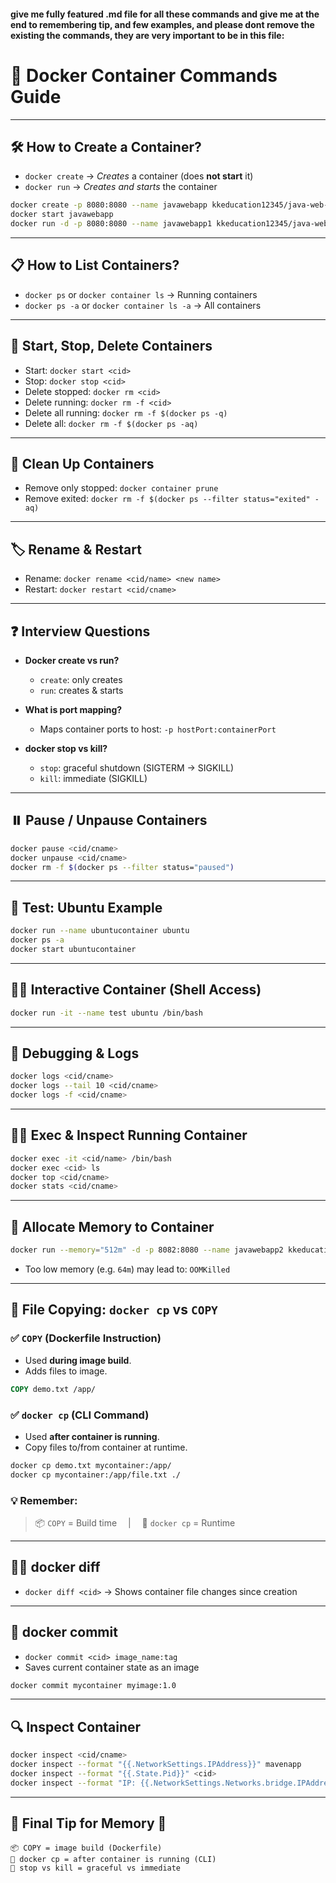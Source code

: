 #### give me fully featured .md file for all these commands and give me at the end to remembering tip, and few examples, and please dont remove the existing the commands, they are very important to be in this file:
# 🚢 Docker Container Commands Guide

---

## 🛠️ How to Create a Container?

* `docker create` → *Creates* a container (does **not start** it)
* `docker run` → *Creates and starts* the container

```bash
docker create -p 8080:8080 --name javawebapp kkeducation12345/java-web-app
docker start javawebapp
docker run -d -p 8080:8080 --name javawebapp1 kkeducation12345/java-web-app
```

---

## 📋 How to List Containers?

* `docker ps` or `docker container ls` → Running containers
* `docker ps -a` or `docker container ls -a` → All containers

---

## 🔁 Start, Stop, Delete Containers

* Start: `docker start <cid>`
* Stop: `docker stop <cid>`
* Delete stopped: `docker rm <cid>`
* Delete running: `docker rm -f <cid>`
* Delete all running: `docker rm -f $(docker ps -q)`
* Delete all: `docker rm -f $(docker ps -aq)`

---

## 🧹 Clean Up Containers

* Remove only stopped: `docker container prune`
* Remove exited: `docker rm -f $(docker ps --filter status="exited" -aq)`

---

## 🏷️ Rename & Restart

* Rename: `docker rename <cid/name> <new name>`
* Restart: `docker restart <cid/cname>`

---

## ❓ Interview Questions

* **Docker create vs run?**

  * `create`: only creates
  * `run`: creates & starts

* **What is port mapping?**

  * Maps container ports to host: `-p hostPort:containerPort`

* **docker stop vs kill?**

  * `stop`: graceful shutdown (SIGTERM → SIGKILL)
  * `kill`: immediate (SIGKILL)

---

## ⏸️ Pause / Unpause Containers

```bash
docker pause <cid/cname>
docker unpause <cid/cname>
docker rm -f $(docker ps --filter status="paused")
```

---

## 🧪 Test: Ubuntu Example

```bash
docker run --name ubuntucontainer ubuntu
docker ps -a
docker start ubuntucontainer
```

---

## 👨‍💻 Interactive Container (Shell Access)

```bash
docker run -it --name test ubuntu /bin/bash
```

---

## 🧰 Debugging & Logs

```bash
docker logs <cid/cname>
docker logs --tail 10 <cid/cname>
docker logs -f <cid/cname>
```

---

## 🕵️‍♂️ Exec & Inspect Running Container

```bash
docker exec -it <cid/name> /bin/bash
docker exec <cid> ls
docker top <cid/cname>
docker stats <cid/cname>
```

---

## 💾 Allocate Memory to Container

```bash
docker run --memory="512m" -d -p 8082:8080 --name javawebapp2 kkeducation12345/java-web-app:1
```

* Too low memory (e.g. `64m`) may lead to: `OOMKilled`

---

## 📁 File Copying: `docker cp` vs `COPY`

### ✅ `COPY` (Dockerfile Instruction)

* Used **during image build**.
* Adds files to image.

```dockerfile
COPY demo.txt /app/
```

### ✅ `docker cp` (CLI Command)

* Used **after container is running**.
* Copy files to/from container at runtime.

```bash
docker cp demo.txt mycontainer:/app/
docker cp mycontainer:/app/file.txt ./
```

### 💡 Remember:

> 📦 `COPY` = Build time  |  📂 `docker cp` = Runtime

---

## 🕵️‍♀️ docker diff

* `docker diff <cid>` → Shows container file changes since creation

---

## 🧱 docker commit

* `docker commit <cid> image_name:tag`
* Saves current container state as an image

```bash
docker commit mycontainer myimage:1.0
```

---

## 🔍 Inspect Container

```bash
docker inspect <cid/cname>
docker inspect --format "{{.NetworkSettings.IPAddress}}" mavenapp
docker inspect --format "{{.State.Pid}}" <cid>
docker inspect --format "IP: {{.NetworkSettings.Networks.bridge.IPAddress}}, Name: {{.Name}}" mavenapp
```

---

## 🧠 Final Tip for Memory 🧠

```
📦 COPY = image build (Dockerfile)
📂 docker cp = after container is running (CLI)
🚦 stop vs kill = graceful vs immediate
```
